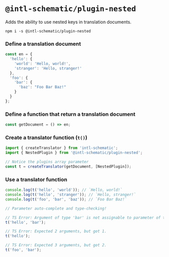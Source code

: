 # `@intl-schematic/plugin-nested`

Adds the ability to use nested keys in translation documents.

`npm i -s @intl-schematic/plugin-nested`

### Define a translation document

```ts
const en = {
  'hello': {
    'world': 'Hello, world!',
    'stranger': 'Hello, stranger!'
  },
  'foo': {
    'bar': {
      'baz': "Foo Bar Baz!"
    }
  }
};
```

### Define a function that return a translation document

```ts
const getDocument = () => en;
```

### Create a translator function (`t()`)

```ts
import { createTranslator } from 'intl-schematic';
import { NestedPlugin } from '@intl-schematic/plugin-nested';

// Notice the plugins array parameter
const t = createTranslator(getDocument, [NestedPlugin]);
```

### Use a translator function

```ts
console.log(t('hello', 'world')); // `Hello, world!`
console.log(t('hello', 'stranger')); // `Hello, stranger!`
console.log(t('foo', 'bar', 'baz')); // `Foo Bar Baz!`

// Parameter auto-complete and type-checking!

// TS Error: Argument of type 'bar' is not assignable to parameter of type 'hello' | 'stranger'.
t('hello', 'bar');

// TS Error: Expected 2 arguments, but got 1.
t('hello');

// TS Error: Expected 3 arguments, but got 2.
t('foo', 'bar');
```
